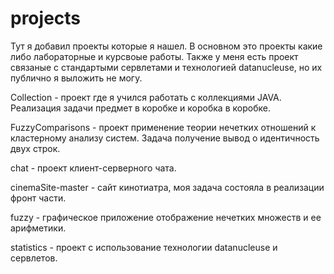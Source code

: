 # projects
Тут я добавил проекты которые я нашел. В основном это проекты какие либо лабораторные и курсвоые работы.
Также у меня есть проект связаные с стандартыми сервлетами и технологией datanucleuse, но их публично я выложить не могу.


Collection - проект где я учился работать с коллекциями JAVA. Реализация задачи предмет в коробке и коробка в коробке.


FuzzyComparisons - проект применение теории нечетких отношений к кластерному анализу систем. Задача получение вывод о идентичность двух строк.


chat - проект клиент-серверного чата.


cinemaSite-master - сайт кинотиатра, моя задача состояла в реализации фронт части.


fuzzy - графическое приложение отображение нечетких множеств и ее арифметики.


statistics - проект с использование технологии datanucleuse и сервлетов.




